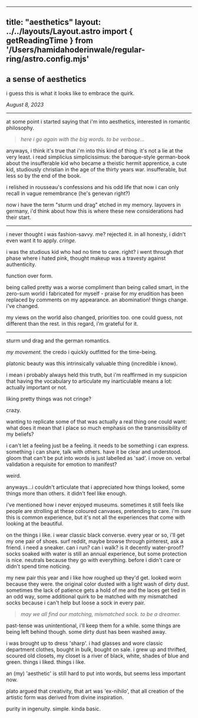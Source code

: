 
---
title: "aesthetics"
layout: ../../layouts/Layout.astro
import { getReadingTime } from '/Users/hamidahoderinwale/regular-ring/astro.config.mjs'
---

<h2> a sense of aesthetics</h2>
i guess this is what it looks like to embrace the quirk.
<p><i>August 8, 2023</i></p>

---
at some point i started saying that i'm into aesthetics, interested in romantic philosophy. 

> *here i go again with the big words. to be verbose...*

anyways, i think it's true that i'm into this kind of thing. it's not a lie at the very least. i read simplicius simplicissimus: the baroque-style german-book about the insufferable kid who became a theistic hermit apprentice, a  cute kid, studiously christian in the age of the thirty years war. insufferable, but less so by the end of the book.

i relished in rousseau's confessions and his odd life that now i can only recall in vague remembrance (he's genevan right?)

now i have the term "sturm und drag" etched in my memory. layovers in germany, i'd think about how this is where these new considerations had their start. 

-------

i never thought i was fashion-savvy. me? rejected it. in all honesty, i didn't even want it to apply. *cringe.*

i was the studious kid who had no time to care. right? i went through *that* phase where i hated pink, thought makeup was a travesty against authenticity.

function over form. 

being called pretty was a worse compliment than being called smart, in the zero-sum world i fabricated for myself - praise for my erudition has been replaced by comments on my appearance. an abomination! things change. i've changed. 

my views on the world also changed, priorities too. one could guess, not different than the rest. in this regard, i'm grateful for it.

------

sturm und drag and the german romantics.

*my movement.* the credo i quickly outfitted for the time-being.

platonic beauty was this intrinsically valuable thing (incredible i know).

i mean i probably always held this truth, but i'm reaffirmed in my suspicion that having the vocabulary to articulate my inarticulable means a lot: actually important or not.

liking pretty things was not cringe? 

crazy.

wanting to replicate some of that was actually a real thing one could want: what does it mean that i place so much emphasis on the transmissibility of my beliefs?

i can't let a feeling just be a feeling. it needs to be something i can express. something i can share, talk with others. have it be clear and understood. gloom that can't be put into words is just labelled as 'sad'. i move on. verbal validation a requisite for emotion to manifest?

weird.

anyways...i couldn't articulate that i appreciated how things looked, some things more than others. it didn't feel like enough. 

i've mentioned how i never enjoyed museums. sometimes it still feels like people are strolling at these coloured canvases, pretending to care. i'm sure this is common experience, but it's not all the experiences that come with looking at the beautiful.

on the things i like. i wear classic black converse. every year or so, i'll get my one pair of shoes. surf reddit, maybe browse through pinterest, ask a friend. i need a sneaker. can i run? can i walk? is it decently water-proof? socks soaked with water is still an annual experience, but some protection is nice. neutrals because they go with everything. before i didn't care or didn't spend time noticing.

my new pair this year and i like how roughed up they'd get. looked worn because they were. the original color dusted with a light wash of dirty dust. sometimes the lack of patience gets a hold of me and the laces get tied in an odd way, some additional quirk to be matched with my mismatched socks because i can't help but loose a sock in every pair. 

> *may we all find our matching, mismatched sock. to be a dreamer.*

past-tense was unintentional, i'll keep them for a while. some things are being left behind though. some dirty dust has been washed away.

i was brought up to dress 'sharp'. i had glasses and wore classic department clothes, bought in bulk, bought on sale. i grew up and thrifted, scoured old closets, my closet is a river of black, white, shades of blue and green. things i liked. things i like.



an (my) 'aesthetic' is still hard to put into words, but seems less important now.

plato argued that creativity, that art was 'ex-nihilo', that all creation of the artistic form was derived from divine inspiration.

purity in ingenuity. simple. kinda basic.

